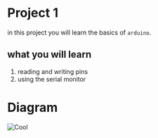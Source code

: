 # Project 1

in this project you will learn the basics of `arduino`.



## what you will learn 
1. reading and writing pins
2. using the serial monitor

# Diagram
![Cool](https://github.com/user-attachments/assets/75d68535-3958-4a59-a2c8-2dbba87774ae)